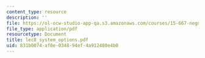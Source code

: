 ```yaml
---
content_type: resource
description: ''
file: https://ol-ocw-studio-app-qa.s3.amazonaws.com/courses/15-667-negotiation-and-conflict-management-spring-2001/831b0074af0e034894ef4a912480e4b0_lec8_system_options.pdf
file_type: application/pdf
resourcetype: Document
title: lec8_system_options.pdf
uid: 831b0074-af0e-0348-94ef-4a912480e4b0
---
```


